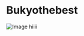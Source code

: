 # Bukyothebest
 ![Image](https://github.com/user-attachments/assets/c643240a-bfec-4cc7-910d-3ef736da7270)
hiiii
